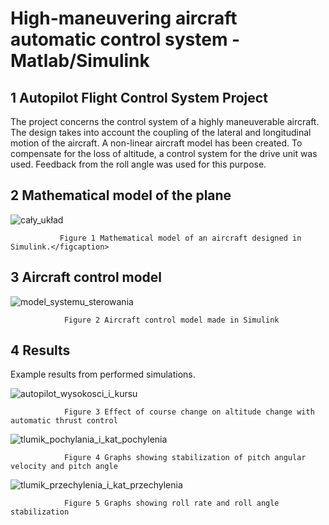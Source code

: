 # High-maneuvering aircraft automatic control system - Matlab/Simulink
## 1 Autopilot Flight Control System Project
The project concerns the control system of a highly maneuverable aircraft. 
The design takes into account the coupling of the lateral and longitudinal motion of the aircraft. 
A non-linear aircraft model has been created. To compensate for the loss of altitude, a control system for the drive unit was used. 
Feedback from the roll angle was used for this purpose.

## 2 Mathematical model of the plane
![cały_układ](https://github.com/user-attachments/assets/8b5d7df2-8109-4058-87d7-a71ce12f0c42)
               
               Figure 1 Mathematical model of an aircraft designed in Simulink.</figcaption>

## 3 Aircraft control model
![model_systemu_sterowania](https://github.com/user-attachments/assets/4255d53e-fc67-468e-a239-053f14824559)

                Figure 2 Aircraft control model made in Simulink

## 4 Results
Example results from performed simulations.

![autopilot_wysokosci_i_kursu](https://github.com/user-attachments/assets/0feb083a-09bb-47f5-9399-ec2c4a1c6609)

                Figure 3 Effect of course change on altitude change with automatic thrust control

![tlumik_pochylania_i_kat_pochylenia](https://github.com/user-attachments/assets/c04b7a40-55b1-4df0-b18f-a94489670b29)

                Figure 4 Graphs showing stabilization of pitch angular velocity and pitch angle

![tlumik_przechylenia_i_kat_przechylenia](https://github.com/user-attachments/assets/72090c35-992b-4c45-8365-4b80ccc0e75b)

                Figure 5 Graphs showing roll rate and roll angle stabilization

